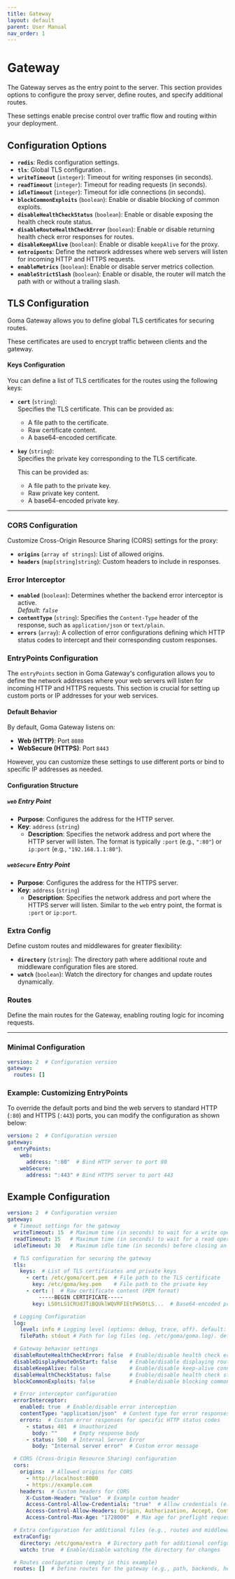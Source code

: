 ```yaml
---
title: Gateway
layout: default
parent: User Manual
nav_order: 1
---
```


# Gateway

The Gateway serves as the entry point to the server. This section provides options to configure the proxy server, define routes, and specify additional routes. 

These settings enable precise control over traffic flow and routing within your deployment.

## Configuration Options

- **`redis`**: Redis configuration settings.
- **`tls`**: Global TLS configuration .
- **`writeTimeout`** (`integer`): Timeout for writing responses (in seconds).
- **`readTimeout`** (`integer`): Timeout for reading requests (in seconds).
- **`idleTimeout`** (`integer`): Timeout for idle connections (in seconds).
- **`blockCommonExploits`** (`boolean`): Enable or disable blocking of common exploits.
- **`disableHealthCheckStatus`** (`boolean`): Enable or disable exposing the health check route status.
- **`disableRouteHealthCheckError`** (`boolean`): Enable or disable returning health check error responses for routes.
- **`disableKeepAlive`** (`boolean`): Enable or disable `keepAlive` for the proxy.
- **`entroiponts`**: Define the network addresses where web servers will listen for incoming HTTP and HTTPS requests.
- **`enableMetrics`** (`boolean`): Enable or disable server metrics collection.
- **`enableStrictSlash`** (`boolean`): Enable or disable, the router will match the path with or without a trailing slash.


## TLS Configuration

Goma Gateway allows you to define global TLS certificates for securing routes.

These certificates are used to encrypt traffic between clients and the gateway.

#### Keys Configuration

You can define a list of TLS certificates for the routes using the following keys:

- **`cert`** (`string`):  
  Specifies the TLS certificate. This can be provided as:
  - A file path to the certificate.
  - Raw certificate content.
  - A base64-encoded certificate.

- **`key`** (`string`):  
  Specifies the private key corresponding to the TLS certificate. 
   
  This can be provided as:
  - A file path to the private key.
  - Raw private key content.
  - A base64-encoded private key.

---
### CORS Configuration

Customize Cross-Origin Resource Sharing (CORS) settings for the proxy:

- **`origins`** (`array of strings`): List of allowed origins.
- **`headers`** (`map[string]string`): Custom headers to include in responses.

### Error Interceptor
- **`enabled`** (`boolean`): Determines whether the backend error interceptor is active.  
  *Default: `false`*
- **`contentType`** (`string`): Specifies the `Content-Type` header of the response, such as `application/json` or `text/plain`.
- **`errors`** (`array`): A collection of error configurations defining which HTTP status codes to intercept and their corresponding custom responses.

### EntryPoints Configuration

The `entryPoints` section in Goma Gateway's configuration allows you to define the network addresses where your web servers will listen for incoming HTTP and HTTPS requests. This section is crucial for setting up custom ports or IP addresses for your web services.

#### Default Behavior
By default, Goma Gateway listens on:
- **Web (HTTP)**: Port `8080`
- **WebSecure (HTTPS)**: Port `8443`

However, you can customize these settings to use different ports or bind to specific IP addresses as needed.

#### Configuration Structure

##### `web` Entry Point
- **Purpose**: Configures the address for the HTTP server.
- **Key**: `address` (`string`)
  - **Description**: Specifies the network address and port where the HTTP server will listen. The format is typically `:port` (e.g., `":80"`) or `ip:port` (e.g., `"192.168.1.1:80"`).

##### `webSecure` Entry Point
- **Purpose**: Configures the address for the HTTPS server.
- **Key**: `address` (`string`)
  - **Description**: Specifies the network address and port where the HTTPS server will listen. Similar to the `web` entry point, the format is `:port` or `ip:port`.

  
### Extra Config

Define custom routes and middlewares for greater flexibility:

- **`directory`** (`string`): The directory path where additional route and middleware configuration files are stored.
- **`watch`** (`boolean`): Watch the directory for changes and update routes dynamically.

### Routes

Define the main routes for the Gateway, enabling routing logic for incoming requests.

---

### Minimal Configuration

```yaml
version: 2  # Configuration version
gateway:
  routes: []
```
### Example: Customizing EntryPoints

To override the default ports and bind the web servers to standard HTTP (`:80`) and HTTPS (`:443`) ports, you can modify the configuration as shown below:

```yaml
version: 2  # Configuration version
gateway:
  entryPoints:
    web:
      address: ":80"  # Bind HTTP server to port 80
    webSecure:
      address: ":443" # Bind HTTPS server to port 443
```

## Example Configuration

```yaml
version: 2  # Configuration version
gateway:
  # Timeout settings for the gateway
  writeTimeout: 15  # Maximum time (in seconds) to wait for a write operation to complete
  readTimeout: 15   # Maximum time (in seconds) to wait for a read operation to complete
  idleTimeout: 30   # Maximum idle time (in seconds) before closing an inactive connection

  # TLS configuration for securing the gateway
  tls:
    keys:  # List of TLS certificates and private keys
      - cert: /etc/goma/cert.pem  # File path to the TLS certificate
        key: /etc/goma/key.pem    # File path to the private key
      - cert: |  # Raw certificate content (PEM format)
          -----BEGIN CERTIFICATE-----
        key: LS0tLS1CRUdJTiBQUklWQVRFIEtFWS0tLS...  # Base64-encoded private key

  # Logging Configuration
  log:
    level: info # Logging level (options: debug, trace, off). default: error
    filePath: stdout # Path for log files (eg. /etc/goma/goma.log). default: stdout

  # Gateway behavior settings
  disableRouteHealthCheckError: false  # Enable/disable health check error logging
  disableDisplayRouteOnStart: false    # Enable/disable displaying routes on startup
  disableKeepAlive: false              # Enable/disable keep-alive connections
  disableHealthCheckStatus: false      # Enable/disable health check status updates
  blockCommonExploits: false           # Enable/disable blocking common web exploits

  # Error interceptor configuration
  errorInterceptor:
    enabled: true  # Enable/disable error interception
    contentType: "application/json"  # Content type for error responses
    errors:  # Custom error responses for specific HTTP status codes
      - status: 401  # Unauthorized
        body: ""     # Empty response body
      - status: 500  # Internal Server Error
        body: "Internal server error"  # Custom error message

  # CORS (Cross-Origin Resource Sharing) configuration
  cors:
    origins:  # Allowed origins for CORS
      - http://localhost:8080
      - https://example.com
    headers:  # Custom headers for CORS
      X-Custom-Header: "Value"  # Example custom header
      Access-Control-Allow-Credentials: "true"  # Allow credentials (e.g., cookies)
      Access-Control-Allow-Headers: Origin, Authorization, Accept, Content-Type, Access-Control-Allow-Headers, X-Client-Id, X-Session-Id  # Allowed headers
      Access-Control-Max-Age: "1728000"  # Max age for preflight requests (in seconds)

  # Extra configuration for additional files (e.g., routes and middleware)
  extraConfig:
    directory: /etc/goma/extra  # Directory path for additional configuration files
    watch: true  # Enable/disable watching the directory for changes

  # Routes configuration (empty in this example)
  routes: []  # Define routes for the gateway (e.g., path, backends, health checks)
```